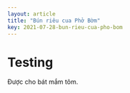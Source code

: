 ```yaml
---
layout: article
title: "Bún riêu cua Phở Bờm"
key: 2021-07-28-bun-rieu-cua-pho-bom
---
```


# Testing

Được cho bát mắm tôm.